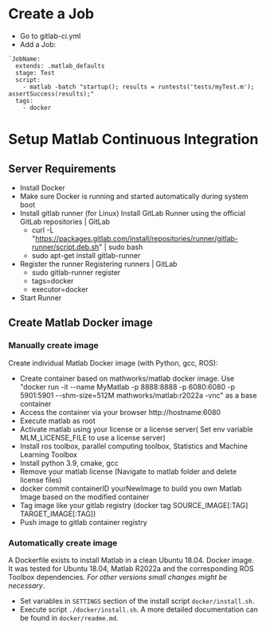 # Create a Job

- Go to gitlab-ci.yml
- Add a Job:

```
`JobName:
  extends: .matlab_defaults
  stage: Test
  script:
    - matlab -batch "startup(); results = runtests('tests/myTest.m'); assertSuccess(results);"
  tags:
    - docker
```


# Setup Matlab Continuous Integration
## Server Requirements
-	Install Docker
-	Make sure Docker is running and started automatically during system boot
-	Install gitlab runner (for Linux) Install GitLab Runner using the official GitLab repositories | GitLab
	-	curl -L "https://packages.gitlab.com/install/repositories/runner/gitlab-runner/script.deb.sh" | sudo bash
	-	sudo apt-get install gitlab-runner
-	Register the runner Registering runners | GitLab
	-	sudo gitlab-runner register
	-	tags=docker
	-	executor=docker
-	Start Runner


## Create Matlab Docker image
### Manually create image
Create individual Matlab Docker image (with Python, gcc, ROS):
-	Create container based on mathworks/matlab docker image. Use "docker run -it  --name MyMatlab -p 8888:8888 -p 6080:6080 -p 5901:5901 --shm-size=512M mathworks/matlab:r2022a -vnc" as a base container
-	Access the container via your browser http://hostname:6080
-	Execute matlab as root
-	Activate matlab using your license or a license server( Set env variable MLM_LICENSE_FILE to use a license server)
-	Install ros toolbox, parallel computing toolbox, Statistics and Machine Learning Toolbox
-	Install python 3.9,  cmake, gcc
-	Remove your matlab license (Navigate to matlab folder and delete license files)
-	docker commit containerID  yourNewImage to build you own Matlab Image based on the modified container
-	Tag image like your gitlab registry (docker tag SOURCE_IMAGE[:TAG] TARGET_IMAGE[:TAG])
-	Push image to gitlab container registry

### Automatically create image
A Dockerfile exists to install Matlab in a clean Ubuntu 18.04. Docker image. It was tested for Ubuntu 18.04, Matlab R2022a and the corresponding ROS Toolbox dependencies. _For other versions small changes might be necessary_.
- Set variables in ```SETTINGS``` section of the install script ```docker/install.sh```.
- Execute script ```./docker/install.sh```.
A more detailed documentation can be found in ```docker/readme.md```.
